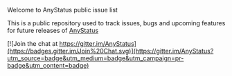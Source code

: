 
Welcome to AnyStatus public issue list

This is a public repository used to track issues, bugs and upcoming features for future releases of [AnyStatus](http://www.anystat.us)

[![Join the chat at https://gitter.im/AnyStatus](https://badges.gitter.im/Join%20Chat.svg)](https://gitter.im/AnyStatus?utm_source=badge&utm_medium=badge&utm_campaign=pr-badge&utm_content=badge)
